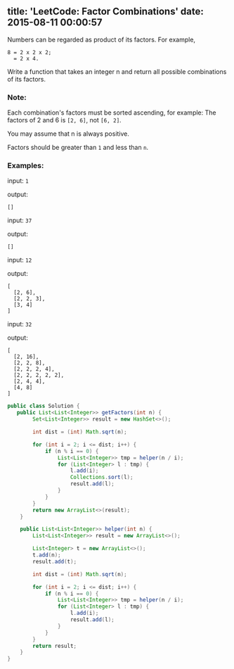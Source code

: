 title: 'LeetCode: Factor Combinations'
date: 2015-08-11 00:00:57
---
 Numbers can be regarded as product of its factors. For example,
```
8 = 2 x 2 x 2;
  = 2 x 4.
```
Write a function that takes an integer n and return all possible combinations of its factors.

### Note: 
Each combination's factors must be sorted ascending, for example: The factors of 2 and 6 is `[2, 6]`, not `[6, 2]`.

You may assume that n is always positive.

Factors should be greater than `1` and less than `n`.

### Examples: 
input: `1`   

output: 
```
[]
```
input: `37`   

output: 
```
[]
```
input: `12`   

output:
```
[
  [2, 6],
  [2, 2, 3],
  [3, 4]
]
```
input: `32`   

output:
```
[
  [2, 16],
  [2, 2, 8],
  [2, 2, 2, 4],
  [2, 2, 2, 2, 2],
  [2, 4, 4],
  [4, 8]
]
```

```java
public class Solution {
   public List<List<Integer>> getFactors(int n) {
        Set<List<Integer>> result = new HashSet<>();

        int dist = (int) Math.sqrt(n);

        for (int i = 2; i <= dist; i++) {
            if (n % i == 0) {
                List<List<Integer>> tmp = helper(n / i);
                for (List<Integer> l : tmp) {
                    l.add(i);
                    Collections.sort(l);
                    result.add(l);
                }
            }
        }
        return new ArrayList<>(result);
    }

    public List<List<Integer>> helper(int n) {
        List<List<Integer>> result = new ArrayList<>();

        List<Integer> t = new ArrayList<>();
        t.add(n);
        result.add(t);

        int dist = (int) Math.sqrt(n);

        for (int i = 2; i <= dist; i++) {
            if (n % i == 0) {
                List<List<Integer>> tmp = helper(n / i);
                for (List<Integer> l : tmp) {
                    l.add(i);
                    result.add(l);
                }
            }
        }
        return result;
    }
}
```